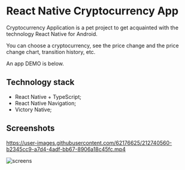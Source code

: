 # React Native Cryptocurrency App
Cryptocurrency Application is a pet project to get acquainted with the technology React Native for Android.

You can choose a cryptocurrency, see the price change and the price change chart, transition history, etc.

An app DEMO is below.

## Technology stack
* React Native + TypeScript;
* React Native Navigation;
* Victory Native;

## Screenshots

https://user-images.githubusercontent.com/62176625/212740560-b2345cc9-a7d4-4adf-bb67-8906a18c45fc.mp4

![screens](https://user-images.githubusercontent.com/62176625/212739438-4bb40290-1379-4401-bfee-eae4dd82f95a.jpg)
